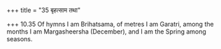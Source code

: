 +++
title = "35 बृहत्साम तथा"

+++
10.35 Of hymns I am Brihatsama, of metres I am Garatri, among the months
I am Margasheersha (December), and I am the Spring among seasons.
